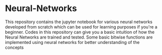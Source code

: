 # Neural-Networks
This repository contains the jupyter notebook for various neural networks developed from scratch which can be used for learning purposes if you're a beginner.
Codes in this repository can give you a basic intuition of how the Neural Networks are trained and tested. Some basic bitwise functions are implemented using neural networks for better understanding of the concepts
